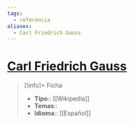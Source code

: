 ```yaml
---
tags:
  - referencia
aliases:
  - Carl Friedrich Gauss
---
```

# [Carl Friedrich Gauss](https://es.wikipedia.org/wiki/Carl_Friedrich_Gauss)

>[!info]+ Ficha
>- **Tipo**:: [[Wikipedia]]
>- **Temas**::
>- **Idioma**:: [[Español]]
